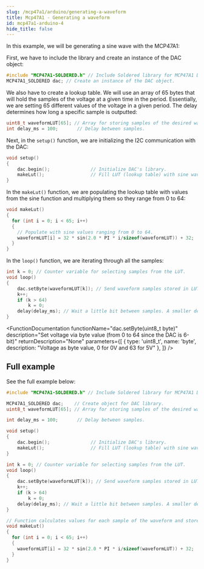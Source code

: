 ```yaml
---
slug: /mcp47a1/arduino/generating-a-waveform
title: Mcp47A1 - Generating a waveform
id: mcp47a1-arduino-4
hide_title: false
---
```


In this example, we will be generating a sine wave with the MCP47A1:

First, we have to include the library and create an instance of the DAC object:

```cpp
#include "MCP47A1-SOLDERED.h" // Include Soldered library for MCP47A1 DAC.
MCP47A1_SOLDERED dac; // Create an instance of the DAC object.
```

We also have to create a lookup table. We will use an array of 65 bytes that will hold the samples of the voltage at a given time in the period. Essentially, we are setting 65 different values of the voltage in a given period. The delay determines how long a specific sample is outputted:

```cpp
uint8_t waveformLUT[65]; // Array for storing samples of the desired waveform.
int delay_ms = 100;       // Delay between samples.
```

Next, in the `setup()` function, we are initializing the I2C communication with the DAC:

```cpp
void setup()
{
    dac.begin();               // Initialize DAC's library.
    makeLut();                 // Fill LUT (lookup table) with sine wave values.
}
```

<FunctionDocumentation
  functionName="dac.begin()"
  description="Initializes the I/O DAC via I2C"
  returnDescription="None"
  parameters={[]}
/>

In the `makeLut()` function, we are populating the lookup table with values from the sine function and multiplying them so they range from 0 to 64:

```cpp
void makeLut()
{
  for (int i = 0; i < 65; i++)
  {
    // Populate with sine values ranging from 0 to 64.
    waveformLUT[i] = 32 * sin(2.0 * PI * i/sizeof(waveformLUT)) + 32;
  }
}
```

In the `loop()` function, we are iterating through all the samples:

```cpp
int k = 0; // Counter variable for selecting samples from the LUT.
void loop()
{
    dac.setByte(waveformLUT[k]); // Send waveform samples stored in LUT one by one to the DAC.
    k++;
    if (k > 64)
        k = 0;
    delay(delay_ms); // Wait a little bit between samples. A smaller delay produces a higher frequency for the generated signal.
}
```

<FunctionDocumentation
  functionName="dac.setByte(uint8_t byte)"
  description="Set voltage via byte value (from 0 to 64 since the DAC is 6-bit)"
  returnDescription="None"
  parameters={[ 
    { type: 'uint8_t', name: 'byte', description: "Voltage as byte value, 0 for 0V and 63 for 5V" },
  ]}
/>

## Full example

See the full example below:

```cpp
#include "MCP47A1-SOLDERED.h" // Include Soldered library for MCP47A1 DAC.

MCP47A1_SOLDERED dac;    // Create object for DAC library.
uint8_t waveformLUT[65]; // Array for storing samples of the desired waveform.

int delay_ms = 100;       // Delay between samples.

void setup()
{
    dac.begin();               // Initialize DAC's library.
    makeLut();                 // Fill LUT (lookup table) with sine wave values.
}

int k = 0; // Counter variable for selecting samples from the LUT.
void loop()
{
    dac.setByte(waveformLUT[k]); // Send waveform samples stored in LUT one by one to the DAC.
    k++;
    if (k > 64)
        k = 0;
    delay(delay_ms); // Wait a little bit between samples. A smaller delay produces a higher frequency for the generated signal.
}

// Function calculates values for each sample of the waveform and stores those values in the LUT.
void makeLut()
{
  for (int i = 0; i < 65; i++)
  {
    waveformLUT[i] = 32 * sin(2.0 * PI * i/sizeof(waveformLUT)) + 32;
  }
}
```